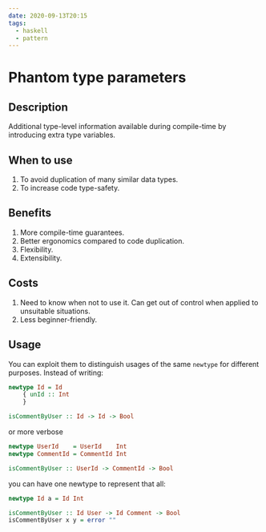 ```yaml
---
date: 2020-09-13T20:15
tags:
  - haskell
  - pattern
---
```


# Phantom type parameters

## Description

Additional type-level information available during compile-time by introducing extra type variables.

## When to use

1. To avoid duplication of many similar data types.
2. To increase code type-safety.

## Benefits

1. More compile-time guarantees.
2. Better ergonomics compared to code duplication.
3. Flexibility.
4. Extensibility.

## Costs

1. Need to know when not to use it. Can get out of control when applied to unsuitable situations.
2. Less beginner-friendly.

## Usage

You can exploit them to distinguish usages of the same `newtype` for different purposes. Instead of writing:

```haskell
newtype Id = Id
    { unId :: Int
    }

isCommentByUser :: Id -> Id -> Bool
```

or more verbose

```haskell
newtype UserId    = UserId    Int
newtype CommentId = CommentId Int

isCommentByUser :: UserId -> CommentId -> Bool
```

you can have one newtype to represent that all:

```haskell
newtype Id a = Id Int

isCommentByUser :: Id User -> Id Comment -> Bool
isCommentByUser x y = error ""
```
